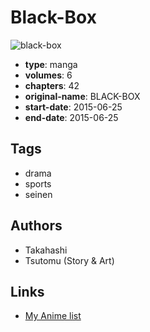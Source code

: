 # Black-Box

![black-box](https://cdn.myanimelist.net/images/manga/3/171756.jpg)

-   **type**: manga
-   **volumes**: 6
-   **chapters**: 42
-   **original-name**: BLACK-BOX
-   **start-date**: 2015-06-25
-   **end-date**: 2015-06-25

## Tags

-   drama
-   sports
-   seinen

## Authors

-   Takahashi
-   Tsutomu (Story & Art)

## Links

-   [My Anime list](https://myanimelist.net/manga/91119/Black-Box)
